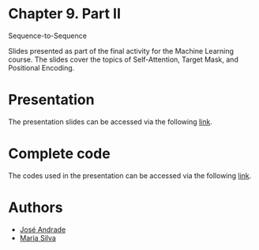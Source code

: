 # Chapter 9. Part II
Sequence-to-Sequence

Slides presented as part of the final activity for the Machine Learning course. The slides cover the topics of Self-Attention, Target Mask, and Positional Encoding.

# Presentation

The presentation slides can be accessed via the following [link](https://github.com/linndemberg1/PPGEEC2318-MACHINE-LEARNING/blob/0bf405077e77f22b225aca113f445f2cffdb795a/Presentation/Presentation.pdf).

# Complete code

The codes used in the presentation can be accessed via the following [link](https://github.com/linndemberg1/PPGEEC2318-MACHINE-LEARNING/blob/aacf8c28089388984ef0b1f5f5c51312e19543bc/Chapter9_PartII.ipynb).

# Authors
-  [José Andrade](https://github.com/linndemberg1)
-  [Maria Silva](https://github.com/MariaGuiaTorres)




